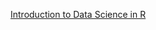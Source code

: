 [Introduction to Data Science in R](https://htmlpreview.github.io/?https://github.com/du-data-science/korbel-skills-workshops/blob/master/intro-to-R/intro-to-R.html)
